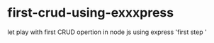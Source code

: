 # first-crud-using-exxxpress
let play with first CRUD opertion in node js using express 'first step '
